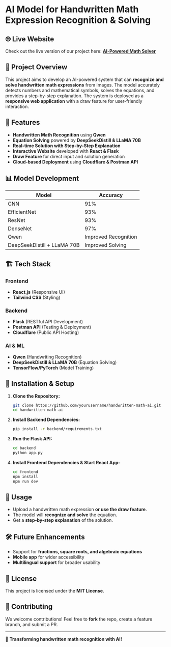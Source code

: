 # AI Model for Handwritten Math Expression Recognition & Solving

## 🌐 Live Website
Check out the live version of our project here: **[AI-Powered Math Solver](https://v0-ai-powered-math-theme.vercel.app/)**

## 🚀 Project Overview
This project aims to develop an AI-powered system that can **recognize and solve handwritten math expressions** from images. The model accurately detects numbers and mathematical symbols, solves the equations, and provides a step-by-step explanation. The system is deployed as a **responsive web application** with a draw feature for user-friendly interaction.

## 🎯 Features
- **Handwritten Math Recognition** using **Qwen**
- **Equation Solving** powered by **DeepSeekDistill & LLaMA 70B**
- **Real-time Solution with Step-by-Step Explanation**
- **Interactive Website** developed with **React & Flask**
- **Draw Feature** for direct input and solution generation
- **Cloud-based Deployment** using **Cloudflare & Postman API**

## 📊 Model Development
| Model | Accuracy |
|--------|----------|
| CNN | 91% |
| EfficientNet | 93% |
| ResNet | 93% |
| DenseNet | 97% |
| Qwen | Improved Recognition |
| DeepSeekDistill + LLaMA 70B | Improved Solving |

## 🏗️ Tech Stack
### **Frontend**
- **React.js** (Responsive UI)
- **Tailwind CSS** (Styling)

### **Backend**
- **Flask** (RESTful API Development)
- **Postman API** (Testing & Deployment)
- **Cloudflare** (Public API Hosting)

### **AI & ML**
- **Qwen** (Handwriting Recognition)
- **DeepSeekDistill & LLaMA 70B** (Equation Solving)
- **TensorFlow/PyTorch** (Model Training)

## 🔧 Installation & Setup
1. **Clone the Repository:**
   ```bash
   git clone https://github.com/yourusername/handwritten-math-ai.git
   cd handwritten-math-ai
   ```
2. **Install Backend Dependencies:**
   ```bash
   pip install -r backend/requirements.txt
   ```
3. **Run the Flask API:**
   ```bash
   cd backend
   python app.py
   ```
4. **Install Frontend Dependencies & Start React App:**
   ```bash
   cd frontend
   npm install
   npm run dev
   ```

## 🚀 Usage
- Upload a handwritten math expression **or use the draw feature**.
- The model will **recognize and solve** the equation.
- Get a **step-by-step explanation** of the solution.





## 🛠️ Future Enhancements
- Support for **fractions, square roots, and algebraic equations**
- **Mobile app** for wider accessibility
- **Multilingual support** for broader usability

## 📜 License
This project is licensed under the **MIT License**.

## 🤝 Contributing
We welcome contributions! Feel free to **fork** the repo, create a feature branch, and submit a PR.


---
🚀 **Transforming handwritten math recognition with AI!**

